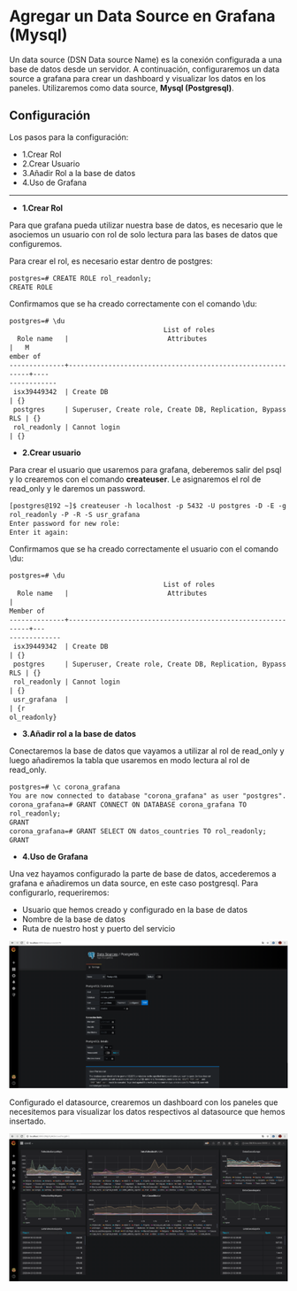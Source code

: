 # Agregar un Data Source en Grafana (Mysql)

Un data source (DSN Data source Name) es la conexión configurada a una base de datos desde un servidor. A continuación,
configuraremos un data source a grafana para crear un dashboard y visualizar los datos en los paneles. Utilizaremos como
data source, **Mysql (Postgresql)**.

## Configuración

Los pasos para la configuración:

  * 1.Crear Rol
  * 2.Crear Usuario
  * 3.Añadir Rol a la base de datos
  * 4.Uso de Grafana

---------------------------------------------------------------------------------------------------------------------------

* **1.Crear Rol**

Para que grafana pueda utilizar nuestra base de datos, es necesario que le asociemos un usuario con rol de solo lectura para las bases de datos que configuremos.

Para crear el rol, es necesario estar dentro de postgres:

```
postgres=# CREATE ROLE rol_readonly;
CREATE ROLE
```
Confirmamos que se ha creado correctamente con el comando \du:

```
postgres=# \du
                                       List of roles
  Role name   |                         Attributes                         |   M
ember of    
--------------+------------------------------------------------------------+----
------------
 isx39449342  | Create DB                                                  | {}
 postgres     | Superuser, Create role, Create DB, Replication, Bypass RLS | {}
 rol_readonly | Cannot login                                               | {}
```

* **2.Crear usuario**

Para crear el usuario que usaremos para grafana, deberemos salir del psql y lo crearemos con el comando **createuser**. Le asignaremos el rol de read_only y le daremos un password.

```
[postgres@192 ~]$ createuser -h localhost -p 5432 -U postgres -D -E -g rol_readonly -P -R -S usr_grafana
Enter password for new role: 
Enter it again:
```

Confirmamos que se ha creado correctamente el usuario con el comando \du:

```
postgres=# \du
                                       List of roles
  Role name   |                         Attributes                         |   
Member of    
--------------+------------------------------------------------------------+---
-------------
 isx39449342  | Create DB                                                  | {}
 postgres     | Superuser, Create role, Create DB, Replication, Bypass RLS | {}
 rol_readonly | Cannot login                                               | {}
 usr_grafana  |                                                            | {r
ol_readonly}
```
* **3.Añadir rol a la base de datos**

Conectaremos la base de datos que vayamos a utilizar al rol de read_only y luego añadiremos la tabla que usaremos en modo lectura al rol de read_only.

```
postgres=# \c corona_grafana 
You are now connected to database "corona_grafana" as user "postgres".
corona_grafana=# GRANT CONNECT ON DATABASE corona_grafana TO rol_readonly;
GRANT
corona_grafana=# GRANT SELECT ON datos_countries TO rol_readonly;
GRANT
```

* **4.Uso de Grafana**

Una vez hayamos configurado la parte de base de datos, accederemos a grafana e añadiremos un data source, en este caso postgresql. Para configurarlo, requeriremos:

* Usuario que hemos creado y configurado en la base de datos
* Nombre de la base de datos
* Ruta de nuestro host y puerto del servicio

![configdatasource](https://github.com/SergiMC/ProyectoSergiMC/blob/master/Fotos/configdatasource.png)


Configurado el datasource, crearemos un dashboard con los paneles que necesitemos para visualizar los datos respectivos
al datasource que hemos insertado. 

![Datosmundiales](https://github.com/SergiMC/ProyectoSergiMC/blob/master/Fotos/Datosmundiales.png)





